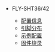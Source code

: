 * FLY-SHT36/42
 
  * [配置信息](/board/fly_sht36_42/README.md)
  * [引脚分布](/board/fly_sht36_42/pins.md)
  * [示例配置](/board/fly_sht36_42/cfg.md)
  * [固件烧录](/board/fly_sht36_42/flash.md)